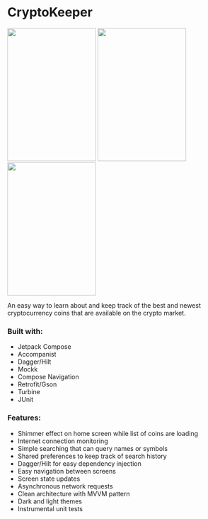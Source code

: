 <h1>CryptoKeeper</h1>

<img src="![Screenshot_20240719_184839](https://github.com/user-attachments/assets/3b3bb221-040f-4d03-bcaa-6fae984bdbe5)" width="200" height="300"> <img src="![Screenshot_20240719_184839](https://github.com/user-attachments/assets/3b3bb221-040f-4d03-bcaa-6fae984bdbe5)" width="200" height="300"> <img src="![Screenshot_20240719_184839](https://github.com/user-attachments/assets/3b3bb221-040f-4d03-bcaa-6fae984bdbe5)" width="200" height="300">

<p>An easy way to learn about and keep track of the best and newest cryptocurrency coins that are available on the crypto market. </p>

<h3>
  Built with:
</h3>
    <ul>
      <p>
        <li>Jetpack Compose</li>
        <li>Accompanist</li>
        <li>Dagger/Hilt</li>
        <li>Mockk</li>
        <li>Compose Navigation</li>
        <li>Retrofit/Gson</li>
        <li>Turbine</li>
        <li>JUnit</li>
      </p>
    </ul>

<h3>
  Features:
</h3>
    <ul>
      <p>
        <li>Shimmer effect on home screen while list of coins are loading</li>
        <li>Internet connection monitoring</li>
        <li>Simple searching that can query names or symbols</li>
        <li>Shared preferences to keep track of search history</li>
        <li>Dagger/Hilt for easy dependency injection</li>
        <li>Easy navigation between screens</li>
        <li>Screen state updates</li>
        <li>Asynchronous network requests</li>
        <li>Clean architecture with MVVM pattern</li>
        <li>Dark and light themes</li>
        <li>Instrumental unit tests</li>
      </p>
    </ul>
